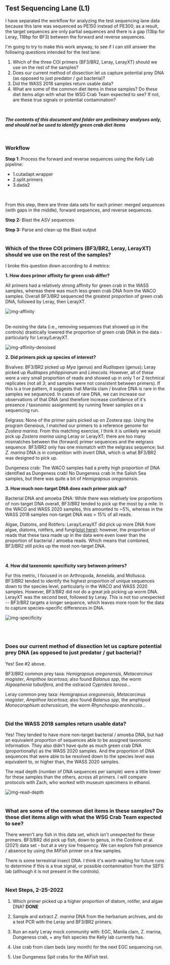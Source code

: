 ## Test Sequencing Lane (L1)

I have separated the workflow for analyzing the test sequencing lane data because this lane was sequenced as PE150 instead of PE300; as a result, the target sequences are only partial sequences and there is a gap (13bp for Leray, 118bp for BF3) between the forward and reverse sequences. 

I'm going to try to make this work anyway, to see if I can still answer the following questions intended for the test lane:

1. Which of the three COI primers (BF3/BR2, Leray, LerayXT) should we use on the rest of the samples? 
2. Does our current method of dissection let us capture potential prey DNA (as opposed to just predator / gut bacteria)?
3. Did the WASS 2018 samples return usable data?
4. What are some of the common diet items in these samples? Do these diet items align with what the WSG Crab Team expected to see? If not, are these true signals or potential contamination?
<br>

***The contents of this document and folder are preliminary analyses only, and should not be used to identify green crab diet items***

<br>


### Workflow

**Step 1**: Process the forward and reverse sequences using the Kelly Lab pipeline:

- 1.cutadapt.wrapper
- 2.split.primers
- 3.dada2
<br>

From this step, there are three data sets for each primer: merged sequences (with gaps in the middle), forward sequences, and reverse sequences.

**Step 2:** Blast the ASV sequences

**Step 3:** Parse and clean up the Blast output 
<br>
<br>


### Which of the three COI primers (BF3/BR2, Leray, LerayXT) should we use on the rest of the samples? 

I broke this question down according to 4 metrics:

**1. How does primer affinity for green crab differ?**

All primers had a relatively strong affinity for green crab in the WASS samples, whereas there was much less green crab DNA from the WACO samples. Overall BF3/BR2 sequenced the greatest proportion of green crab DNA, followed by Leray, then LerayXT. 

![img-affinity](https://github.com/mfisher5/EGC-Salish-Sea/blob/master/test-run-1/results/EGC_primer_affinity.png?raw=true)

<br>
De-noising the data (i.e., removing sequences that showed up in the controls) drastically lowered the proportion of green crab DNA in the data - particularly for Leray/LerayXT.

![img-affinity-denoised](https://github.com/mfisher5/EGC-Salish-Sea/blob/master/test-run-1/results/EGC_primer_affinity_denoised.png?raw=true)
<br>

**2. Did primers pick up species of interest?**

Bivalves: BF3/BR2 picked up *Mya* (genus) and *Ruditapes* (genus); Leray picked up *Ruditapes philippinarum* and *Limecola*. However, all of these were a very small proportion of reads and showed up in only 1 or 2 technical replicates (not all 3; and samples were not consistent between primers). If this is a true pattern, it suggests that Manila clam / bivalve DNA is rare in the samples we sequenced. In cases of rare DNA, we can increase our observations of that DNA (and therefore increase confidence of it's presence / taxonomic assignment) by running fewer samples on a sequencing run. 

Eelgrass: None of the primer pairs picked up on Zostera spp. Using the program Geneious, I matched our primers to a reference genome for *Zostera marina*. From this matching exercise, I think it is unlikely we would pick up *Zostera marina* using Leray or LerayXT; there are too many mismatches between the (forward) primer sequences and the eelgrass sequence. BF3/BR2 only has one mismatch with the eelgrass sequence; but *Z. marina* DNA is in competition with invert DNA, which is what BF3/BR2 was designed to pick up.

Dungeness crab: The WACO samples had a pretty high proportion of DNA identified as Dungeness crab! No Dungeness crab in the Salish Sea samples, but there was quite a bit of *Hemigrapsus oregonensis*.
<br>

**3. How much non-target DNA does each primer pick up?**

Bacterial DNA and amoeba DNA: While there was relatively low proportions of non-target DNA overall, BF3/BR2 tended to pick up the most by a mile. In the WACO and WASS 2020 samples, this amounted to ~5%, whereas in the WASS 2018 samples non-target DNA was > 15% of all reads.

Algae, Diatoms, and Rotifers: Leray/LerayXT did pick up more DNA from algae, diatoms, rotifers, and fungi([plot here](https://github.com/mfisher5/EGC-Salish-Sea/blob/master/test-run-1/results/AllSamples_NonTarget_AlgaeRotifer.png?raw=true)); however, the proportion of reads that these taxa made up in the data were even lower than the proportion of bacterial / amoeba reads. Which means that combined, BF3/BR2 still picks up the most non-target DNA.

<br>

**4. How did taxonomic specificity vary between primers?**

For this metric, I focused in on Arthropoda, Annelida, and Mollusca. BF3/BR2 tended to identify the highest proportion of unique sequences down to the species level, particularly in the WACO and WASS 2020 samples. However, BF3/BR2 did not do a great job picking up worm DNA. LerayXT was the second best, followed by Leray. This is not too unexpected -- BF3/BR2 targets a longer sequence, which leaves more room for the data to capture species-specific differences in DNA. 


![img-specificity](https://github.com/mfisher5/EGC-Salish-Sea/blob/master/test-run-1/results/EGC_primer_specificity.png?raw=true)

<br>
<br>




### Does our current method of dissection let us capture potential prey DNA (as opposed to just predator / gut bacteria)?

Yes! See #2 above. 

BF3/BR2 common prey taxa: *Hemigrapsus oregonensis*, *Metacarcinus magister*, *Ampithoe lacertosa*; also found *Balanus spp*, the worm *Algaophenia tubulifera*, and the ostracod *Cyprideis torosa*... 

Leray common prey taxa: *Hemigrapsus oregonensis*, *Metacarcinus magister*, *Ampithoe lacertosa*; also found *Balanus spp*, the amphipod *Monocorophium acherusicum*, the worm *Rhynchospio arenincola*...
<br>
<br>


### Did the WASS 2018 samples return usable data?

Yes! They tended to have more non-target bacterial / amoeba DNA, but had an equivalent proportion of sequences able to be assigned taxonomic information. They also didn't have quite as much green crab DNA (proportionally) as the WASS 2020 samples. And the proportion of DNA sequences that were able to be resolved down to the species level was equivalent to, or higher than, the WASS 2020 samples.

The read depth (number of DNA sequences per sample) were a little lower for these samples than the others, across all primers. I will compare protocols with Zach, who worked with museum specimens in ethanol. 

![img-read-depth](https://github.com/mfisher5/EGC-Salish-Sea/blob/master/data/raw/qc/run-1-EGC-read-depth-by-primer.png?raw=true)
<br>
<br>

### What are some of the common diet items in these samples? Do these diet items align with what the WSG Crab Team expected to see?

There weren't any fish in this data set, which isn't unexpected for these primers. BF3/BR2 did pick up fish, down to genus, in the Cordone et al. (2021) data set - but at a very low frequency. We can explore fish presence / absence by using the *MiFish* primer on a few samples. 

There is some terrestrial insect DNA. I think it's worth waiting for future runs to determine if this is a true signal, or possible contamination from the SEFS lab (although it is not present in the controls).
<br>
<br>


### Next Steps, 2-25-2022

1. Which primer picked up a higher proportion of diatom, rotifer, and algae DNA? **DONE**

2. Sample and extract *Z. marina* DNA from the herbarium archives, and do a test PCR with the Leray and BF3/BR2 primers.

3. Run an early Leray mock community with: EGC, Manila clam, Z. marina, Dungeness crab, + any fish species the Kelly lab currently has. 

4. Use crab from clam beds (any month) for the next EGC sequencing run.

5. Use Dungeness Spit crabs for the *MiFish* test. 


